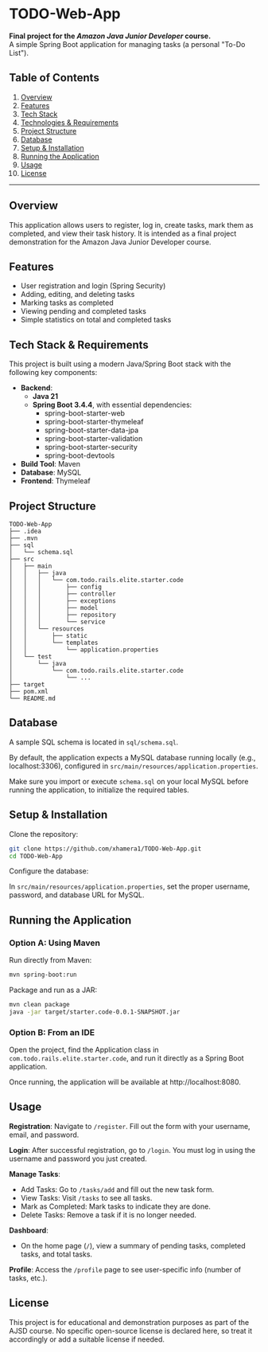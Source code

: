 # TODO-Web-App

**Final project for the *Amazon Java Junior Developer* course.**  
A simple Spring Boot application for managing tasks (a personal "To-Do List").

## Table of Contents

1. [Overview](#overview)
2. [Features](#features)
3. [Tech Stack](#tech-stack)
4. [Technologies & Requirements](#technologies--requirements)
5. [Project Structure](#project-structure)
6. [Database](#database)
7. [Setup & Installation](#setup--installation)
8. [Running the Application](#running-the-application)
9. [Usage](#usage)
10. [License](#license)

---

## Overview

This application allows users to register, log in, create tasks, mark them as completed, and view their task history. It is intended as a final project demonstration for the Amazon Java Junior Developer course.

## Features

- User registration and login (Spring Security)
- Adding, editing, and deleting tasks
- Marking tasks as completed
- Viewing pending and completed tasks
- Simple statistics on total and completed tasks

## Tech Stack & Requirements

This project is built using a modern Java/Spring Boot stack with the following key components:

- **Backend**:  
  - **Java 21**  
  - **Spring Boot 3.4.4**, with essential dependencies:
    - spring-boot-starter-web
    - spring-boot-starter-thymeleaf
    - spring-boot-starter-data-jpa
    - spring-boot-starter-validation
    - spring-boot-starter-security
    - spring-boot-devtools
- **Build Tool**: Maven 
- **Database**: MySQL
- **Frontend**: Thymeleaf

## Project Structure

```plaintext
TODO-Web-App
├── .idea
├── .mvn
├── sql
│   └── schema.sql 
├── src
│   ├── main
│   │   ├── java
│   │   │   └── com.todo.rails.elite.starter.code
│   │   │       ├── config   
│   │   │       ├── controller
│   │   │       ├── exceptions
│   │   │       ├── model
│   │   │       ├── repository
│   │   │       └── service
│   │   └── resources
│   │       ├── static       
│   │       └── templates    
│   │           └── application.properties
│   └── test
│       └── java
│           └── com.todo.rails.elite.starter.code
│               └── ...
├── target                   
├── pom.xml                   
└── README.md                 
```

## Database

A sample SQL schema is located in `sql/schema.sql`.

By default, the application expects a MySQL database running locally (e.g., localhost:3306), configured in `src/main/resources/application.properties`.

Make sure you import or execute `schema.sql` on your local MySQL before running the application, to initialize the required tables.

## Setup & Installation

Clone the repository:

```bash
git clone https://github.com/xhamera1/TODO-Web-App.git
cd TODO-Web-App
```

Configure the database:

In `src/main/resources/application.properties`, set the proper username, password, and database URL for MySQL.

## Running the Application

### Option A: Using Maven

Run directly from Maven:

```bash
mvn spring-boot:run
```

Package and run as a JAR:

```bash
mvn clean package
java -jar target/starter.code-0.0.1-SNAPSHOT.jar
```

### Option B: From an IDE

Open the project, find the Application class in `com.todo.rails.elite.starter.code`, and run it directly as a Spring Boot application.

Once running, the application will be available at http://localhost:8080.

## Usage

**Registration**: Navigate to `/register`. Fill out the form with your username, email, and password.

**Login**: After successful registration, go to `/login`. You must log in using the username and password you just created.

**Manage Tasks**:
- Add Tasks: Go to `/tasks/add` and fill out the new task form.
- View Tasks: Visit `/tasks` to see all tasks.
- Mark as Completed: Mark tasks to indicate they are done.
- Delete Tasks: Remove a task if it is no longer needed.

**Dashboard**:
- On the home page (`/`), view a summary of pending tasks, completed tasks, and total tasks.

**Profile**: Access the `/profile` page to see user-specific info (number of tasks, etc.).

## License

This project is for educational and demonstration purposes as part of the AJSD course. No specific open-source license is declared here, so treat it accordingly or add a suitable license if needed.
